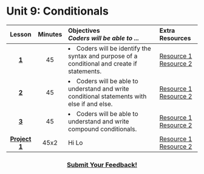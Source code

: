 # Unit 9: Conditionals

|Lesson|Minutes|Objectives <br> *Coders will be able to ...*|Extra Resources|
|:-------:|:-------:|:-------|:-------|
|[**1**]()|45| <li> Coders will be identify the syntax and purpose of a conditional and create if statements. </li>  |[Resource 1]()<br>[Resource 2]()|
|[**2**]()|45|<li> Coders will be able to understand and write conditional statements with else if and else.</li> |[Resource 1]()<br>[Resource 2]()|
|[**3**]()|45|<li> Coders will be able to understand and write compound conditionals. </li>|[Resource 1]()<br>[Resource 2]()|
|[**Project 1**]()|45x2|Hi Lo |[Resource 1]()<br>[Resource 2]()|



<h3 align="center"><a href="https://docs.google.com/forms/d/e/1FAIpQLSfx0wkLyw_jSOhWR2yY8GTR8TV2NXYZc40us7aPHnl9bO6WAQ/viewform">Submit Your Feedback!</a></h3>


